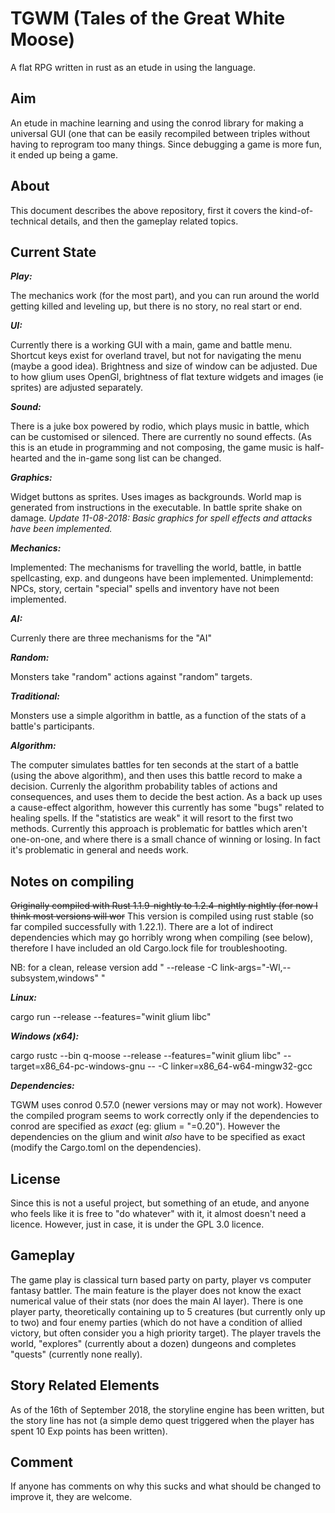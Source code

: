 # TGWM (Tales of the Great White Moose)

A flat RPG written in rust as an etude in using the language.

Aim
---
An etude in machine learning and using the conrod library for making a universal
GUI (one that can be easily recompiled between triples without having to reprogram
too many things. Since debugging a game is more fun, it ended up being a game.

About
-----
This document describes the above repository, first it covers the kind-of-technical details,
and then the gameplay related topics.


Current State
-------------
***Play:***

The mechanics work (for the most part), and you can run around the world getting killed and leveling up, but there is no story,
no real start or end.

***UI:***

Currently there is a working GUI with a main, game and battle menu.
Shortcut keys exist for overland travel, but not for navigating the menu (maybe a good idea).
Brightness and size of window can be adjusted. Due to how glium uses OpenGl, brightness of flat
texture widgets and images (ie sprites) are adjusted separately.

***Sound:***

There is a juke box powered by rodio, which plays music in battle, which can be customised or silenced.
There are currently no sound effects. (As this is an etude in programming and not composing, the game
music is half-hearted and the in-game song list can be changed.

***Graphics:***

Widget buttons as sprites. Uses images as backgrounds. World map is generated from instructions in the executable.
In battle sprite shake on damage.
*Update 11-08-2018: Basic graphics for spell effects and attacks have been implemented.*

***Mechanics:***

Implemented: The mechanisms for travelling the world, battle, in battle spellcasting,
exp. and dungeons have been implemented.
Unimplementd: NPCs, story, certain "special" spells and inventory have not been implemented.

***AI:***

Currenly there are three mechanisms for the "AI"

***Random:***

Monsters take "random" actions against "random" targets.

***Traditional:***

Monsters use a simple algorithm in battle, as a function of the stats of a battle's participants.

***Algorithm:***

The computer simulates battles for ten seconds at the start of a battle (using the above algorithm),
and then uses this battle record to make a decision. Currenly the algorithm probability tables of actions and
consequences, and uses them to decide the best action. As a back up uses a cause-effect algorithm, however this currently has some "bugs" related to healing spells. If the "statistics are weak" it will resort to the first
two methods. Currently this approach is problematic for battles which aren't one-on-one, and where there is a
small chance of winning or losing. In fact it's problematic in general and needs work.

Notes on compiling
------------------
~~Originally compiled with Rust  1.1.9-nightly to 1.2.4-nightly nightly (for now I think most versions will wor~~
This version is compiled using rust stable (so far compiled successfully with 1.22.1).
There are a lot of indirect dependencies which may go horribly wrong when compiling (see below),
therefore I have included an old Cargo.lock file for troubleshooting.

NB: for a clean, release version add " --release -C link-args="-Wl,--subsystem,windows" "

***Linux:***

cargo run --release --features="winit glium libc"

***Windows (x64):***

cargo rustc --bin q-moose --release --features="winit glium libc" --target=x86_64-pc-windows-gnu -- -C linker=x86_64-w64-mingw32-gcc

***Dependencies:***

TGWM uses conrod 0.57.0 (newer versions may or may not work). However the compiled program seems to work correctly only if the dependencies to conrod are specified as *exact* (eg: glium = "=0.20"). However the dependencies on the glium and winit *also* have to be specified as exact (modify the Cargo.toml on the dependencies).


License
-------
Since this is not a useful project, but something of an etude, and anyone who feels like it
is free to "do whatever" with it, it almost doesn't need a licence. However, just in case,
it is under the GPL 3.0 licence.

Gameplay
--------
The game play is classical turn based party on party, player vs computer fantasy battler. The main feature is the player does not know the exact numerical value of their stats (nor does the main AI layer). There is one player party, theoretically containing up to 5 creatures (but currently only up to two) and four enemy parties (which do not have a condition of allied victory, but often consider you a high priority target).
The player travels the world, "explores" (currently about a dozen) dungeons and completes "quests" (currently none really).

Story Related Elements
----------------------
As of the 16th of September 2018, the storyline engine has been written, but the story line has not (a simple demo quest triggered when the player has spent 10 Exp points has been written).

Comment
-------
If anyone has comments on why this sucks and what should be changed to improve it, they are welcome.
